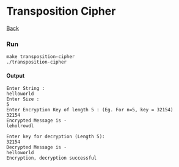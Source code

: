 # Transposition Cipher

[Back](../../../)

### Run
```
make transposition-cipher
./transposition-cipher
```
#### Output
```
Enter String :
helloworld
Enter Size : 
5
Enter Encryption Key of length 5 : (Eg. For n=5, key = 32154)
32154
Encrypted Message is -
leholrowdl

Enter key for decryption (Length 5):
32154
Decrypted Message is -
helloworld
Encryption, decryption successful
```
